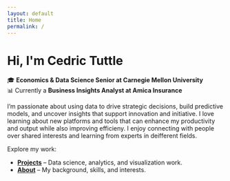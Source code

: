 ```yaml
---
layout: default
title: Home
permalink: /
---
```


# Hi, I'm Cedric Tuttle

🎓 **Economics & Data Science Senior at Carnegie Mellon University**  
📊 Currently a **Business Insights Analyst at Amica Insurance**  

I’m passionate about using data to drive strategic decisions, build predictive models, and uncover insights that support innovation and initiative.
I love learning about new platforms and tools that can enhance my productivity and output while also improving efficieny.
I enjoy connecting with people over shared interests and learning from experts in deifferent fields.

Explore my work:
- [**Projects**](projects) – Data science, analytics, and visualization work.
- [**About**](about) – My background, skills, and interests.
